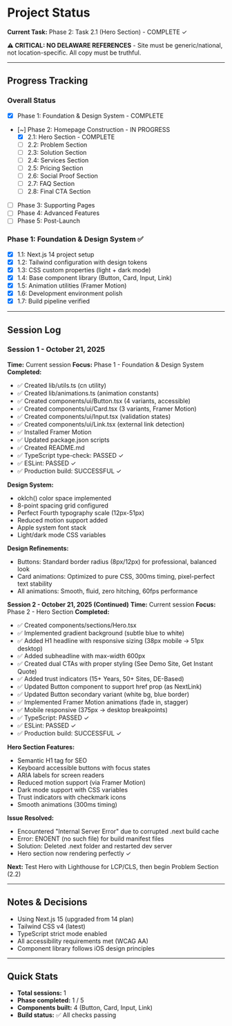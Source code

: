 # Project Status

**Current Task:** Phase 2: Task 2.1 (Hero Section) - COMPLETE ✓

**⚠️ CRITICAL: NO DELAWARE REFERENCES** - Site must be generic/national, not location-specific. All copy must be truthful.

---

## Progress Tracking

### Overall Status
- [x] Phase 1: Foundation & Design System - COMPLETE
- [~] Phase 2: Homepage Construction - IN PROGRESS
  - [x] 2.1: Hero Section - COMPLETE
  - [ ] 2.2: Problem Section
  - [ ] 2.3: Solution Section
  - [ ] 2.4: Services Section
  - [ ] 2.5: Pricing Section
  - [ ] 2.6: Social Proof Section
  - [ ] 2.7: FAQ Section
  - [ ] 2.8: Final CTA Section
- [ ] Phase 3: Supporting Pages
- [ ] Phase 4: Advanced Features
- [ ] Phase 5: Post-Launch

### Phase 1: Foundation & Design System ✅
- [x] 1.1: Next.js 14 project setup
- [x] 1.2: Tailwind configuration with design tokens
- [x] 1.3: CSS custom properties (light + dark mode)
- [x] 1.4: Base component library (Button, Card, Input, Link)
- [x] 1.5: Animation utilities (Framer Motion)
- [x] 1.6: Development environment polish
- [x] 1.7: Build pipeline verified

---

## Session Log

### Session 1 - October 21, 2025
**Time:** Current session
**Focus:** Phase 1 - Foundation & Design System
**Completed:**
- ✅ Created lib/utils.ts (cn utility)
- ✅ Created lib/animations.ts (animation constants)
- ✅ Created components/ui/Button.tsx (4 variants, accessible)
- ✅ Created components/ui/Card.tsx (3 variants, Framer Motion)
- ✅ Created components/ui/Input.tsx (validation states)
- ✅ Created components/ui/Link.tsx (external link detection)
- ✅ Installed Framer Motion
- ✅ Updated package.json scripts
- ✅ Created README.md
- ✅ TypeScript type-check: PASSED ✓
- ✅ ESLint: PASSED ✓
- ✅ Production build: SUCCESSFUL ✓

**Design System:**
- oklch() color space implemented
- 8-point spacing grid configured
- Perfect Fourth typography scale (12px-51px)
- Reduced motion support added
- Apple system font stack
- Light/dark mode CSS variables

**Design Refinements:**
- Buttons: Standard border radius (8px/12px) for professional, balanced look
- Card animations: Optimized to pure CSS, 300ms timing, pixel-perfect text stability
- All animations: Smooth, fluid, zero hitching, 60fps performance

**Session 2 - October 21, 2025 (Continued)**
**Time:** Current session
**Focus:** Phase 2 - Hero Section
**Completed:**
- ✅ Created components/sections/Hero.tsx
- ✅ Implemented gradient background (subtle blue to white)
- ✅ Added H1 headline with responsive sizing (38px mobile → 51px desktop)
- ✅ Added subheadline with max-width 600px
- ✅ Created dual CTAs with proper styling (See Demo Site, Get Instant Quote)
- ✅ Added trust indicators (15+ Years, 50+ Sites, DE-Based)
- ✅ Updated Button component to support href prop (as NextLink)
- ✅ Updated Button secondary variant (white bg, blue border)
- ✅ Implemented Framer Motion animations (fade in, stagger)
- ✅ Mobile responsive (375px → desktop breakpoints)
- ✅ TypeScript: PASSED ✓
- ✅ ESLint: PASSED ✓
- ✅ Production build: SUCCESSFUL ✓

**Hero Section Features:**
- Semantic H1 tag for SEO
- Keyboard accessible buttons with focus states
- ARIA labels for screen readers
- Reduced motion support (via Framer Motion)
- Dark mode support with CSS variables
- Trust indicators with checkmark icons
- Smooth animations (300ms timing)

**Issue Resolved:**
- Encountered "Internal Server Error" due to corrupted .next build cache
- Error: ENOENT (no such file) for build manifest files
- Solution: Deleted .next folder and restarted dev server
- Hero section now rendering perfectly ✓

**Next:** Test Hero with Lighthouse for LCP/CLS, then begin Problem Section (2.2)

---

## Notes & Decisions
- Using Next.js 15 (upgraded from 14 plan)
- Tailwind CSS v4 (latest)
- TypeScript strict mode enabled
- All accessibility requirements met (WCAG AA)
- Component library follows iOS design principles

---

## Quick Stats
- **Total sessions:** 1
- **Phase completed:** 1 / 5
- **Components built:** 4 (Button, Card, Input, Link)
- **Build status:** ✅ All checks passing